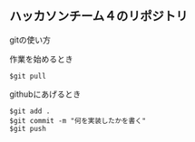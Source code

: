 ## ハッカソンチーム４のリポジトリ

gitの使い方

作業を始めるとき
```
$git pull
```

githubにあげるとき
```
$git add .
$git commit -m "何を実装したかを書く"
$git push
```
